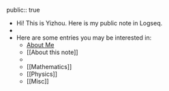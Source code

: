 public:: true

- Hi! This is Yizhou. Here is my public note in Logseq.
-
- Here are some entries you may be interested in:
	- [About Me](https://anyonicfugue.github.io)
	- [[About this note]]
	-
	- [[Mathematics]]
	- [[Physics]]
	- [[Misc]]